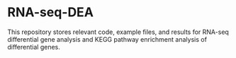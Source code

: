 # RNA-seq-DEA
This repository stores relevant code, example files, and results for RNA-seq differential gene analysis and KEGG pathway enrichment analysis of differential genes.
